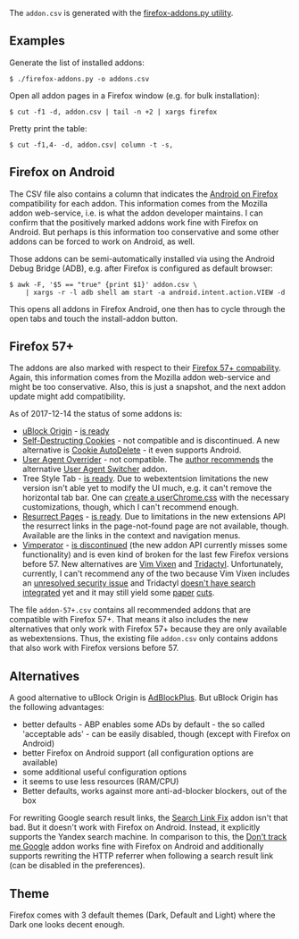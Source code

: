 The `addon.csv` is generated with the [firefox-addons.py utility][1].

## Examples

Generate the list of installed addons:

    $ ./firefox-addons.py -o addons.csv

Open all addon pages in a Firefox window (e.g. for bulk installation):

    $ cut -f1 -d, addon.csv | tail -n +2 | xargs firefox

Pretty print the table:

    $ cut -f1,4- -d, addon.csv| column -t -s,

## Firefox on Android

The CSV file also contains a column that indicates the [Android
on Firefox][ffa] compatibility for each addon. This information
comes from the Mozilla addon web-service, i.e. is what the addon
developer maintains. I can confirm that the positively marked
addons work fine with Firefox on Android. But perhaps is this
information too conservative and some other addons can be forced
to work on Android, as well.

Those addons can be semi-automatically installed via using the
Android Debug Bridge (ADB), e.g. after Firefox is configured as
default browser:

    $ awk -F, '$5 == "true" {print $1}' addon.csv \
        | xargs -r -l adb shell am start -a android.intent.action.VIEW -d

This opens all addons in Firefox Android, one then has to cycle
through the open tabs and touch the install-addon button.

## Firefox 57+

The addons are also marked with respect to their [Firefox 57+
compability][ff57]. Again, this information comes from the
Mozilla addon web-service and might be too conservative. Also,
this is just a snapshot, and the next addon update might add
compatibility.

As of 2017-12-14 the status of some addons is:

- [uBlock Origin][2] - [is ready][3]
- [Self-Destructing Cookies][4] - not compatible and is
  discontinued. A new alternative is
  [Cookie AutoDelete][5] - it even supports Android.
- [User Agent Overrider][6] - not compatible. The [author recommends][8]
  the alternative [User Agent Switcher][7] addon.
- Tree Style Tab - [is ready][9]. Due to webextentsion
  limitations the new version isn't able yet to modify the UI
  much, e.g. it can't remove the horizontal tab bar.
  One can [create a userChrome.css][14] with the necessary
  customizations, though, which I can't recommend enough.
- [Resurrect Pages][10] - [is ready][11]. Due to limitations in
  the new extensions API the resurrect links in the
  page-not-found page are not available, though. Available are
  the links in the context and navigation menus.
- [Vimperator][12] - [is discontinued][13] (the new addon API
  currently misses some functionality) and is even kind of broken
  for the last few Firefox versions before 57. New
  alternatives are [Vim Vixen][vv] and [Tridactyl][tri].
  Unfortunately, currently, I can't recommend any of the two
  because Vim Vixen includes an [unresolved security issue][15] and
  Tridactyl [doesn't have search integrated][16] yet and it may
  still yield some [paper][17] [cuts][18].

The file `addon-57+.csv` contains all recommended addons that are
compatible with Firefox 57+. That means it also includes the new
alternatives that only work with Firefox 57+ because they are
only available as webextensions. Thus, the existing file `addon.csv`
only contains addons that also work with Firefox versions before
57.

## Alternatives

A good alternative to uBlock Origin is [AdBlockPlus][abp]. But
uBlock Origin has the following advantages:

- better defaults - ABP enables some ADs by default - the so
  called 'acceptable ads' - can be easily disabled, though
  (except with Firefox on Android)
- better Firefox on Android support (all configuration options
  are available)
- some additional useful configuration options
- it seems to use less resources (RAM/CPU)
- Better defaults, works against more anti-ad-blocker blockers,
  out of the box

For rewriting Google search result links, the [Search Link
Fix][slf] addon isn't that bad. But it doesn't work with Firefox
on Android. Instead, it explicitly supports the Yandex search
machine. In comparison to this, the [Don't track me
Google][dtmg] addon works fine with Firefox on Android and
additionally supports rewriting the HTTP referrer when following
a search result link (can be disabled in the preferences).

## Theme

Firefox comes with 3 default themes (Dark, Default and Light)
where the Dark one looks decent enough.


[1]: https://github.com/gsauthof/utility#firefox-addons
[2]: https://addons.mozilla.org/en-US/firefox/addon/ublock-origin/
[3]: https://github.com/gorhill/uBlock/issues/622
[4]: https://addons.mozilla.org/en-US/firefox/addon/self-destructing-cookies/
[5]: https://addons.mozilla.org/en-US/firefox/addon/cookie-autodelete/
[6]: https://addons.mozilla.org/en-US/firefox/addon/user-agent-overrider/
[7]: https://addons.mozilla.org/en-US/firefox/addon/uaswitcher/
[8]: https://github.com/muzuiget/user_agent_overrider
[9]: https://github.com/piroor/treestyletab/issues/1224
[10]: https://addons.mozilla.org/en-US/firefox/addon/resurrect-pages/
[11]: https://github.com/arantius/resurrect-pages/issues/26
[12]: https://addons.mozilla.org/en-US/firefox/addon/vimperator/
[13]: https://github.com/vimperator/vimperator-labs/issues/705
[14]: https://github.com/gsauthof/user-config/blob/master/.mozilla/firefox/chrome/userChrome.css
[15]: https://github.com/ueokande/vim-vixen/issues/251
[16]: https://github.com/cmcaine/tridactyl/issues/64
[17]: https://github.com/cmcaine/tridactyl/issues/236
[18]: https://github.com/cmcaine/tridactyl/issues/154#issuecomment-351753434
[ff]: https://en.wikipedia.org/wiki/Firefox
[ffa]: https://play.google.com/store/apps/details?id=org.mozilla.firefox
[ff57]: https://blog.mozilla.org/addons/2017/02/16/the-road-to-firefox-57-compatibility-milestones/
[abp]: https://addons.mozilla.org/en-US/firefox/addon/adblock-plus/
[vv]: https://github.com/ueokande/vim-vixen
[tri]: https://github.com/cmcaine/tridactyl
[slf]: https://github.com/palant/searchlinkfix
[dtmg]: https://github.com/Rob--W/dont-track-me-google
